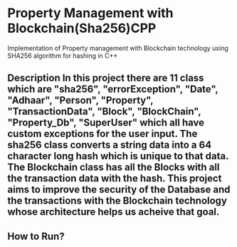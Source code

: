 # Property Management with Blockchain(Sha256)CPP
 Implementation of Property management with Blockchain technology using SHA256 algorithm for hashing in C++
 
<h2>Description
In this project there are 11 class which are "sha256", "errorException", "Date", "Adhaar", "Person", "Property", "TransactionData", "Block", "BlockChain", "Property_Db", "SuperUser" which all have custom exceptions for the user input. The sha256 class converts a string data into a 64 character long hash which is unique to that data. The Blockchain class has all the Blocks with all the transaction data with the hash. This project aims to improve the security of the Database and the transactions with the Blockchain technology whose architecture helps us acheive that goal.

<h2>How to Run?
